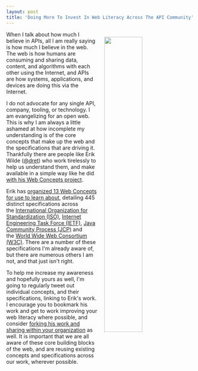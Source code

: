 ```yaml
---
layout: post
title: 'Doing More To Invest In Web Literacy Across The API Community'
---
```

<p><a href="http://webconcepts.info"><img style="padding: 15px;" src="http://kinlane-productions.s3.amazonaws.com/api-evangelist-site/blog/Web_Concepts.png" alt="" width="45%" align="right" /></a></p>
<p>When I talk about how much I believe in APIs, all I am really saying is how much I believe in the web. The web is how humans are consuming and sharing data, content, and algorithms with each other using the Internet, and APIs are how systems, applications, and devices are doing this via the Internet.</p>
<p>I do not advocate for any single API, company, tooling, or technology. I am evangelizing for an open web. This is why I am always a little ashamed at how incomplete my understanding is of the core concepts that make up the web&nbsp;and the specifications that are driving it. Thankfully there are people like&nbsp;Erik Wilde (<a href="https://twitter.com/dret">@dret</a>) who work tirelessly to help us understand them, and make available in a simple way&nbsp;like he did <a href="http://webconcepts.info/">with his Web Concepts project</a>.</p>
<p>Erik has <a href="http://webconcepts.info/concepts/">organized&nbsp;13 Web Concepts for use to learn about</a>, detailing&nbsp;<span>445 distinct specifications across the&nbsp;</span><a href="http://webconcepts.info/specs/ISO">International Organization for Standardization (ISO)</a>,&nbsp;<a href="http://webconcepts.info/specs/IETF">Internet Engineering Task Force (IETF)</a>,&nbsp;<a href="http://webconcepts.info/specs/JCP">Java Community Process (JCP)</a>&nbsp;and the&nbsp;<a href="http://webconcepts.info/specs/W3C">World Wide Web Consortium (W3C)</a>. There are a number of these specifications I'm already aware of, but there are numerous others I am not, and that just isn't right.&nbsp;</p>
<p>To help me increase my awareness and hopefully yours as well, I'm going to regularly tweet out individual concepts, and their specifications, linking to Erik's work. I encourage you to bookmark his work and get to work improving your web literacy where possible, and consider <a href="https://github.com/dret/webconcepts">forking his work and sharing within your organization</a> as well. It is important that we are all aware of these core building blocks of the web, and are reusing existing concepts and specifications across our work, wherever possible.</p>
<ul>
</ul>